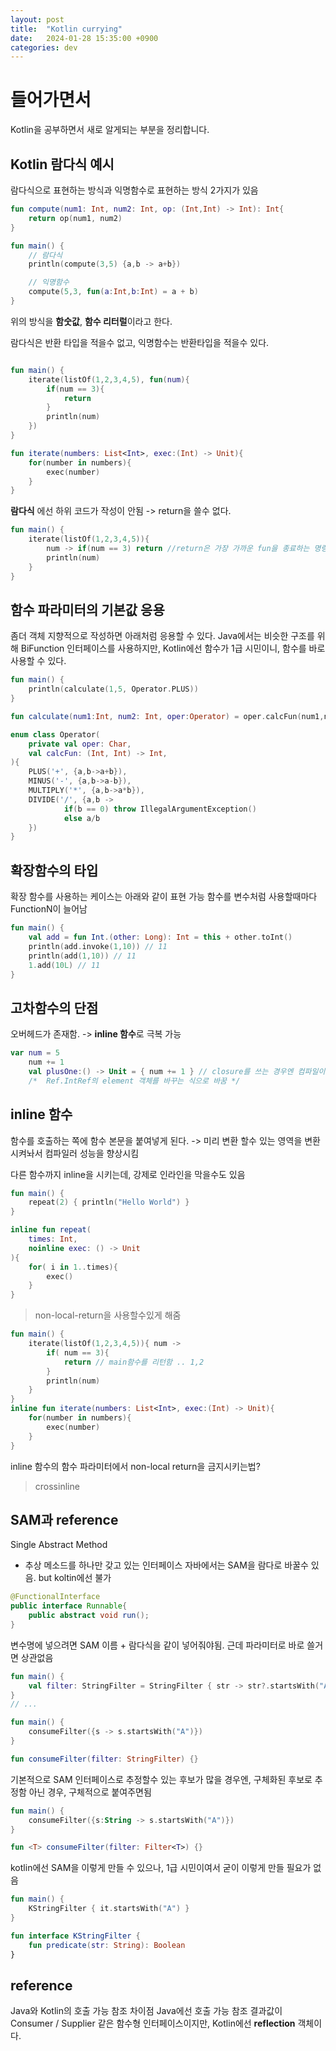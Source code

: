 ```yaml
---
layout: post
title:  "Kotlin currying"
date:   2024-01-28 15:35:00 +0900
categories: dev
---
```


# 들어가면서
Kotlin을 공부하면서 새로 알게되는 부분을 정리합니다.

## Kotlin 람다식 예시

람다식으로 표현하는 방식과 익명함수로 표현하는 방식 2가지가 있음

~~~ kotlin
fun compute(num1: Int, num2: Int, op: (Int,Int) -> Int): Int{
    return op(num1, num2)
}

fun main() {
    // 람다식
    println(compute(3,5) {a,b -> a+b})

    // 익명함수
    compute(5,3, fun(a:Int,b:Int) = a + b)
}
~~~

위의 방식을 **함숫값**, **함수 리터럴**이라고 한다.

람다식은 반환 타입을 적을수 없고, 익명함수는 반환타입을 적을수 있다.

~~~ kotlin

fun main() {
    iterate(listOf(1,2,3,4,5), fun(num){
        if(num == 3){
            return
        }
        println(num)
    })
}

fun iterate(numbers: List<Int>, exec:(Int) -> Unit){
    for(number in numbers){
        exec(number)
    }
}

~~~

**람다식** 에선 하위 코드가 작성이 안됨 -> return을 쓸수 없다.

~~~ kotlin
fun main() {
    iterate(listOf(1,2,3,4,5)){
        num -> if(num == 3) return //return은 가장 가까운 fun을 종료하는 명령어
        println(num)
    }
}

~~~

## 함수 파라미터의 기본값 응용
좀더 객체 지향적으로 작성하면 아래처럼 응용할 수 있다.
Java에서는 비슷한 구조를 위해 BiFunction 인터페이스를 사용하지만,
Kotlin에선 함수가 1급 시민이니, 함수를 바로 사용할 수 있다.

~~~ kotlin
fun main() {
    println(calculate(1,5, Operator.PLUS))
}

fun calculate(num1:Int, num2: Int, oper:Operator) = oper.calcFun(num1,num2)

enum class Operator(
    private val oper: Char,
    val calcFun: (Int, Int) -> Int,
){
    PLUS('+', {a,b->a+b}),
    MINUS('-', {a,b->a-b}),
    MULTIPLY('*', {a,b->a*b}),
    DIVIDE('/', {a,b ->
            if(b == 0) throw IllegalArgumentException()
            else a/b
    })
}
~~~

## 확장함수의 타입 
확장 함수를 사용하는 케이스는 아래와 같이 표현 가능
함수를 변수처럼 사용할때마다 FunctionN이 늘어남

~~~ kotlin
fun main() {
    val add = fun Int.(other: Long): Int = this + other.toInt()
    println(add.invoke(1,10)) // 11
    println(add(1,10)) // 11
    1.add(10L) // 11
}
~~~

## 고차함수의 단점
오버헤드가 존재함. -> **inline 함수**로 극복 가능

~~~ kotlin
var num = 5
    num += 1
    val plusOne:() -> Unit = { num += 1 } // closure를 쓰는 경우엔 컴파일이 다름
    /*  Ref.IntRef의 element 객체를 바꾸는 식으로 바꿈 */
~~~

## inline 함수 
함수를 호출하는 쪽에 함수 본문을 붙여넣게 된다.
-> 미리 변환 할수 있는 영역을 변환시켜놔서 컴파일러 성능을 향상시킴

다른 함수까지 inline을 시키는데, 강제로 인라인을 막을수도 있음

~~~ kotlin
fun main() {
    repeat(2) { println("Hello World") }
}

inline fun repeat(
    times: Int,
    noinline exec: () -> Unit
){
    for( i in 1..times){
        exec()
    }
}
~~~

> non-local-return을 사용할수있게 해줌

~~~ kotlin
fun main() {
    iterate(listOf(1,2,3,4,5)){ num ->
        if( num == 3){
            return // main함수를 리턴함 .. 1,2
        }
        println(num)
    }
}
inline fun iterate(numbers: List<Int>, exec:(Int) -> Unit){
    for(number in numbers){
        exec(number)
    }
}
~~~

inline 함수의 함수 파라미터에서 non-local return을 금지시키는법?
> crossinline


## SAM과 reference

Single Abstract Method 
- 추상 메소드를 하나만 갖고 있는 인터페이스
자바에서는 SAM을 람다로 바꿀수 있음. but koltin에선 불가

~~~ java
@FunctionalInterface
public interface Runnable{
    public abstract void run();
}
~~~

변수명에 넣으려면 SAM 이름 + 람다식을 같이 넣어줘야됨. 근데 파라미터로 바로 쓸거면 상관없음

~~~ kotlin
fun main() {
    val filter: StringFilter = StringFilter { str -> str?.startsWith("A") ?: false }
}
// ...

fun main() {
    consumeFilter({s -> s.startsWith("A")})
}

fun consumeFilter(filter: StringFilter) {}
~~~

기본적으로 SAM 인터페이스로 추정할수 있는 후보가 많을 경우엔, 구체화된 후보로 추정함
아닌 경우, 구체적으로 붙여주면됨

~~~ kotlin
fun main() {
    consumeFilter({s:String -> s.startsWith("A")})
}

fun <T> consumeFilter(filter: Filter<T>) {} 
~~~

kotlin에선 SAM을 이렇게 만들 수 있으나, 1급 시민이여서 굳이 이렇게 만들 필요가 없음
~~~ kotlin
fun main() {
    KStringFilter { it.startsWith("A") }
}

fun interface KStringFilter {
    fun predicate(str: String): Boolean
}
~~~

## reference
Java와 Kotlin의 호출 가능 참조 차이점
Java에선 호출 가능 참조 결과값이 Consumer / Supplier 같은 함수형 인터페이스이지만, 
Kotlin에선 **reflection** 객체이다.



